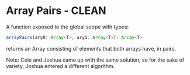 # Array Pairs - CLEAN
A function exposed to the global scope with types:
```ts
arrayPairs(ary0: Array<T>, ary1: Array<T>): Array<T>
```
returns an Array consisting of elements that both arrays have, in pairs.

Note: Cole and Joshua came up with the same solution, so for the sake of variety, Joshua entered a different algorithm.
